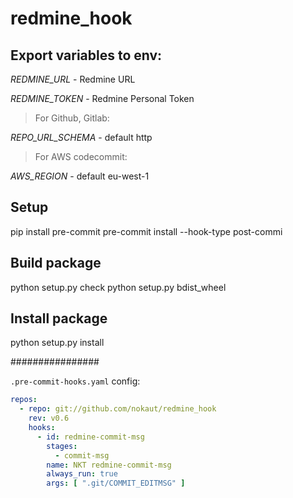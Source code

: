 # redmine_hook

## Export variables to env:

*REDMINE_URL* - Redmine URL

*REDMINE_TOKEN* - Redmine Personal Token

> For Github, Gitlab:

*REPO_URL_SCHEMA* - default http

> For AWS codecommit:

*AWS_REGION* - default eu-west-1


## Setup

pip install pre-commit
pre-commit install --hook-type post-commi

## Build package
python setup.py check
python setup.py bdist_wheel


## Install package
python setup.py install


################

`.pre-commit-hooks.yaml` config:

```yaml
repos:
  - repo: git://github.com/nokaut/redmine_hook
    rev: v0.6
    hooks:
      - id: redmine-commit-msg
        stages:
          - commit-msg
        name: NKT redmine-commit-msg
        always_run: true
        args: [ ".git/COMMIT_EDITMSG" ]
```

